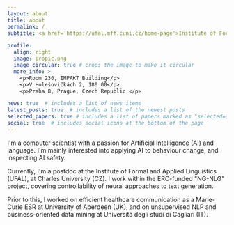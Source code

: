 ```yaml
---
layout: about
title: about
permalink: /
subtitle: <a href='https://ufal.mff.cuni.cz/home-page'>Institute of Formal and Applied Linguistics </a><br>

profile:
  align: right
  image: propic.png
  image_circular: true # crops the image to make it circular
  more_info: >
    <p>Room 230, IMPAKT Building</p>
    <p>V Holešovičkách 2, 180 00</p>
    <p>Praha 8, Prague, Czech Republic </p>

news: true  # includes a list of news items
latest_posts: true  # includes a list of the newest posts
selected_papers: true # includes a list of papers marked as "selected={true}"
social: true  # includes social icons at the bottom of the page
---
```


I'm a computer scientist with a passion for Artificial Intelligence (AI) and language. I'm mainly interested into applying AI to behaviour change, and inspecting AI safety.

Currently, I'm a postdoc at the Institute of Formal and Applied Linguistics (UFAL), at Charles University (CZ). I work within the ERC-funded "NG-NLG" project, covering controllability of neural approaches to text generation.

Prior to this, I worked on efficient healthcare communication as a Marie-Curie ESR at University of Aberdeen (UK), and on unsupervised NLP and business-oriented data mining at Università degli studi di Cagliari (IT).
